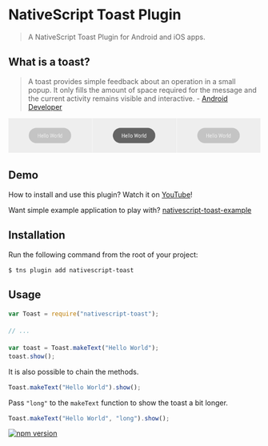 # NativeScript Toast Plugin

> A NativeScript Toast Plugin for Android and iOS apps.

## What is a toast?

> A toast provides simple feedback about an operation in a small popup. It only fills the amount of space required for the message and the current activity remains visible and interactive. - [Android Developer](http://developer.android.com/guide/topics/ui/notifiers/toasts.html)

![image](showcase.png)

## Demo

How to install and use this plugin? Watch it on [YouTube](https://www.youtube.com/watch?v=2RWtX4crzyE)!

Want simple example application to play with? [nativescript-toast-example](https://github.com/TobiasHennig/nativescript-toast-example)

## Installation

Run the following command from the root of your project:

```
$ tns plugin add nativescript-toast
```

## Usage

```js
var Toast = require("nativescript-toast");

// ...

var toast = Toast.makeText("Hello World");
toast.show();
```

It is also possible to chain the methods.
```js
Toast.makeText("Hello World").show();
```

Pass `"long"` to the `makeText` function to show the toast a bit longer.
```js
Toast.makeText("Hello World", "long").show();
```

[![npm version](https://badge.fury.io/js/nativescript-toast.svg)](http://badge.fury.io/js/nativescript-toast)
